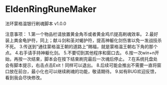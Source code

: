 # EldenRingRuneMaker
法环蒙格温银行刷魂脚本
v1.0.0

注意事项：
1.第一个物品栏请放置黄金角币或者黄金鸡爪提高刷魂效率。
2.最好装上粪金龟护符，同上；献斗剑和圣对蝎护符，提高神躯化剑伤害以免一发战技杀不死。
3.传送到“通往蒙格温王朝的道路上”赐福，就是蒙格温王朝右下角的那个点。
4.右手请手持神躯化剑。
5.不要切到其他程序和窗口去。
6.按一次win+n开始，再按一次结束，脚本会在按下结束刷完最后一次魂后停止。
7.在系统托盘处会有脚本提示，右击点击Exit！同样可以退出。
8.后续可能会推出不需要一直将窗口放在前台，最小化也可以继续刷魂的功能，敬请期待。
9.如有BUG欢迎反馈，看到我会尽快修改。
